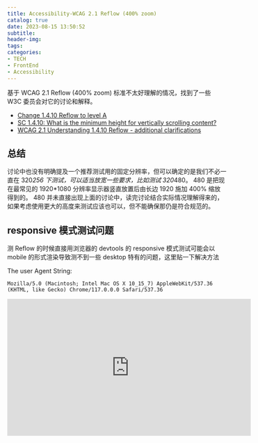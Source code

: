 ```yaml
---
title: Accessibility-WCAG 2.1 Reflow (400% zoom)
catalog: true
date: 2023-08-15 13:50:52
subtitle:
header-img:
tags:
categories:
- TECH
- FrontEnd
- Accessibility
---
```


基于 WCAG 2.1 Reflow (400% zoom) 标准不太好理解的情况，找到了一些 W3C 委员会对它的讨论和解释。

- [Change 1.4.10 Reflow to level A](https://github.com/w3c/wcag/issues/1050)
- [SC 1.4.10: What is the minimum height for vertically scrolling content?](https://github.com/w3c/wcag/issues/987)
- [WCAG 2.1 Understanding 1.4.10 Reflow - additional clarifications](https://github.com/w3c/wcag/issues/1188)

## 总结

讨论中也没有明确提及一个推荐测试用的固定分辨率，但可以确定的是我们不必一直在 320*256 下测试，可以适当放宽一些要求，比如测试 320*480。
480 是把现在最常见的 1920*1080 分辨率显示器竖直放置后由长边 1920 施加 400% 缩放得到的。
480 并未直接出现上面的讨论中，读完讨论结合实际情况理解得来的，如果考虑使用更大的高度来测试应该也可以，但不能确保那仍是符合规范的。

## responsive 模式测试问题

测 Reflow 的时候直接用浏览器的 devtools 的 responsive 模式测试可能会以 mobile 的形式渲染导致测不到一些 desktop 特有的问题，这里贴一下解决方法

The user Agent String:

```
Mozilla/5.0 (Macintosh; Intel Mac OS X 10_15_7) AppleWebKit/537.36 (KHTML, like Gecko) Chrome/117.0.0.0 Safari/537.36
```

<iframe width="560" height="315" src="https://www.youtube.com/embed/3NlmMmb1ka4" title="YouTube video player" frameborder="0" allow="accelerometer; autoplay; clipboard-write; encrypted-media; gyroscope; picture-in-picture; web-share" allowfullscreen></iframe>